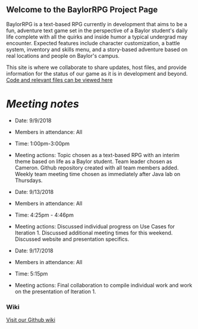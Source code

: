 ## Welcome to the BaylorRPG Project Page

BaylorRPG is a text-based RPG currently in development that aims to be a fun, adventure text game set in the perspective of
a Baylor student's daily life complete with all the quirks and inside humor a typical undergrad may encounter. Expected features include character customization, a battle system, inventory and skills menu, and a story-based adventure based on real locations and people on Baylor's campus.

This site is where we collaborate to share updates, host files, and provide information for the status of our 
game as it is in development and beyond. [Code and relevant files can be viewed here](https://github.com/cameron1701/BaylorRPG.git)

# *****Meeting notes*****  
* Date: 9/9/2018
* Members in attendance: All
* Time: 1:00pm-3:00pm
* Meeting actions: Topic chosen as a text-based RPG with an interim theme based on life as a Baylor student.
  Team leader chosen as Cameron. Github repository created with all team members added. Weekly team meeting time
  chosen as immediately after Java lab on Thursdays. 

* Date: 9/13/2018  
* Members in attendance: All  
* Time: 4:25pm - 4:46pm
* Meeting actions: Discussed individual progress on Use Cases for Iteration 1. Discussed additional meeting times for 
  this weekend. Discussed website and presentation specifics.
  
* Date: 9/17/2018 
* Members in attendance: All 
* Time: 5:15pm
* Meeting actions: Final collaboration to compile individual work and work on the presentation of Iteration 1.

### Wiki

[Visit our Github wiki](https://github.com/cameron1701/BaylorRPG/wiki)
